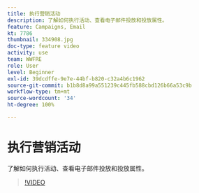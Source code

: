 ```yaml
---
title: 执行营销活动
description: 了解如何执行活动、查看电子邮件投放和投放属性。
feature: Campaigns, Email
kt: 7786
thumbnail: 334908.jpg
doc-type: feature video
activity: use
team: WWFRE
role: User
level: Beginner
exl-id: 39dcdffe-9e7e-44bf-b820-c32a4b6c1962
source-git-commit: b1b8d8a99a551239c445fb588cbd126b66a53c9b
workflow-type: tm+mt
source-wordcount: '34'
ht-degree: 100%

---
```


# 执行营销活动

了解如何执行活动、查看电子邮件投放和投放属性。

>[!VIDEO](https://video.tv.adobe.com/v/334908?quality=12&learn=on)
